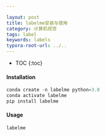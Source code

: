 ```yaml
---

layout: post
title: labelme安装与使用
category: 计算机视觉
tags: label
keywords: labels
typora-root-url: ../..
---
```


* TOC
{:toc}


#### Installation

```python
conda create -n labelme python=3.8
conda activate labelme
pip install labelme

```

#### Usage

```python
labelme 
```